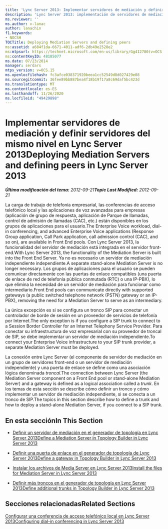 ```yaml
---
title: 'Lync Server 2013: Implementar servidores de mediación y definir servidores del mismo nivel'
description: 'Lync Server 2013: implementación de servidores de mediación y definición de pares.'
ms.reviewer: ''
ms.author: v-lanac
author: lanachin
f1.keywords:
- NOCSH
TOCTitle: Deploying Mediation Servers and defining peers
ms:assetid: a684f1da-6671-4011-adf6-2db49e2528e2
ms:mtpsurl: https://technet.microsoft.com/en-us/library/Gg412780(v=OCS.15)
ms:contentKeyID: 48185077
ms.date: 07/23/2014
manager: serdars
mtps_version: v=OCS.15
ms.openlocfilehash: fc3afce038371920beea1cc52549d8d027429e08
ms.sourcegitcommit: 36fee89bb887bea4f18b19f17a8c69daf5bc423d
ms.translationtype: MT
ms.contentlocale: es-ES
ms.lasthandoff: 11/26/2020
ms.locfileid: "49429898"
---
```

# <a name="deploying-mediation-servers-and-defining-peers-in-lync-server-2013"></a><span data-ttu-id="68573-103">Implementar servidores de mediación y definir servidores del mismo nivel en Lync Server 2013</span><span class="sxs-lookup"><span data-stu-id="68573-103">Deploying Mediation Servers and defining peers in Lync Server 2013</span></span>

<div data-xmlns="http://www.w3.org/1999/xhtml">

<div class="topic" data-xmlns="http://www.w3.org/1999/xhtml" data-msxsl="urn:schemas-microsoft-com:xslt" data-cs="https://msdn.microsoft.com/">

<div data-asp="https://msdn2.microsoft.com/asp">



</div>

<div id="mainSection">

<div id="mainBody"><span data-ttu-id="68573-104">

<span> </span></span><span class="sxs-lookup"><span data-stu-id="68573-104">

<span> </span></span></span>

<span data-ttu-id="68573-105">_**Última modificación del tema:** 2012-09-21_</span><span class="sxs-lookup"><span data-stu-id="68573-105">_**Topic Last Modified:** 2012-09-21_</span></span>

<span data-ttu-id="68573-106">La carga de trabajo de telefonía empresarial, las conferencias de acceso telefónico local y las aplicaciones de voz avanzadas para empresas (aplicación de grupo de respuesta, aplicación de Parque de llamadas, control de admisión de llamadas (CAC), etc.) están disponibles en los grupos de aplicaciones para el usuario.</span><span class="sxs-lookup"><span data-stu-id="68573-106">The Enterprise Voice workload, dial-in conferencing, and advanced Enterprise Voice applications (Response Group application, Call Park application, call admission control (CAC), and so on), are available in Front End pools.</span></span> <span data-ttu-id="68573-107">Con Lync Server 2013, la funcionalidad del servidor de mediación está integrada en el servidor front-end.</span><span class="sxs-lookup"><span data-stu-id="68573-107">With Lync Server 2013, the functionality of the Mediation Server is built into the Front End Server.</span></span> <span data-ttu-id="68573-108">Ya no es necesario un servidor de mediación independiente independiente.</span><span class="sxs-lookup"><span data-stu-id="68573-108">A separate stand-alone Mediation Server is no longer necessary.</span></span> <span data-ttu-id="68573-109">Los grupos de aplicaciones para el usuario se pueden comunicar directamente con las puertas de enlace compatibles (una puerta de enlace de red de telefonía pública conmutada (RTC) o una IP-PBX), lo que elimina la necesidad de un servidor de mediación para funcionar como intermediario.</span><span class="sxs-lookup"><span data-stu-id="68573-109">Front End pools can communicate directly with supported gateways (a public switched telephone network (PSTN) gateway or an IP-PBX), removing the need for a Mediation Server to serve as an intermediary.</span></span>

<span data-ttu-id="68573-110">La única excepción es si se configura un tronco SIP para conectar un controlador de borde de sesión en un proveedor de servicios de telefonía por Internet.</span><span class="sxs-lookup"><span data-stu-id="68573-110">The only exception is if you configure a SIP trunk to connect to a Session Border Controller for an Internet Telephony Service Provider.</span></span> <span data-ttu-id="68573-111">Para conectar su infraestructura de voz empresarial con su proveedor de troncal de SIP, se debe implementar un servidor de mediación independiente.</span><span class="sxs-lookup"><span data-stu-id="68573-111">To connect your Enterprise Voice infrastructure to your SIP trunk provider, a separate Mediation Server must be deployed.</span></span>

<span data-ttu-id="68573-112">La conexión entre Lync Server (el componente de servidor de mediación en un grupo de servidores front-end o un servidor de mediación independiente) y una puerta de enlace se define como una asociación lógica denominada *troncal*.</span><span class="sxs-lookup"><span data-stu-id="68573-112">The connection between Lync Server (the Mediation Server component on a Front End pool or stand-alone Mediation Server) and a gateway is defined as a logical association called a *trunk*.</span></span> <span data-ttu-id="68573-113">En los temas de esta sección se describe cómo definir un tronco y cómo implementar un servidor de mediación independiente, si se conecta a un tronco de SIP.</span><span class="sxs-lookup"><span data-stu-id="68573-113">The topics in this section describe how to define a trunk and how to deploy a stand-alone Mediation Server, if you connect to a SIP trunk.</span></span>

<div>

## <a name="in-this-section"></a><span data-ttu-id="68573-114">En esta sección</span><span class="sxs-lookup"><span data-stu-id="68573-114">In This Section</span></span>

  - [<span data-ttu-id="68573-115">Definir un servidor de mediación en el generador de topología en Lync Server 2013</span><span class="sxs-lookup"><span data-stu-id="68573-115">Define a Mediation Server in Topology Builder in Lync Server 2013</span></span>](lync-server-2013-define-a-mediation-server-in-topology-builder.md)

  - [<span data-ttu-id="68573-116">Definir una puerta de enlace en el generador de topología de Lync Server 2013</span><span class="sxs-lookup"><span data-stu-id="68573-116">Define a gateway in Topology Builder in Lync Server 2013</span></span>](lync-server-2013-define-a-gateway-in-topology-builder.md)

  - [<span data-ttu-id="68573-117">Instalar los archivos de Media Server en Lync Server 2013</span><span class="sxs-lookup"><span data-stu-id="68573-117">Install the files for Mediation Server in Lync Server 2013</span></span>](lync-server-2013-install-the-files-for-mediation-server.md)

  - [<span data-ttu-id="68573-118">Definir más troncos en el generador de topología en Lync Server 2013</span><span class="sxs-lookup"><span data-stu-id="68573-118">Define additional trunks in Topology Builder in Lync Server 2013</span></span>](lync-server-2013-define-additional-trunks-in-topology-builder.md)

</div>

<div>

## <a name="related-sections"></a><span data-ttu-id="68573-119">Secciones relacionadas</span><span class="sxs-lookup"><span data-stu-id="68573-119">Related Sections</span></span>

[<span data-ttu-id="68573-120">Configurar una conferencia de acceso telefónico local en Lync Server 2013</span><span class="sxs-lookup"><span data-stu-id="68573-120">Configuring dial-in conferencing in Lync Server 2013</span></span>](lync-server-2013-configuring-dial-in-conferencing.md)

<span data-ttu-id="68573-121"></div>

</div>

<span> </span>

</div>

</div>

</span><span class="sxs-lookup"><span data-stu-id="68573-121"></div>

</div>

<span> </span>

</div>

</div>

</span></span></div>

